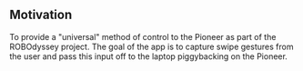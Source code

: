 ## Motivation

To provide a "universal" method of control to the Pioneer as part of the ROBOdyssey project.
The goal of the app is to capture swipe gestures from the user and pass this input off to the laptop piggybacking on the Pioneer.
